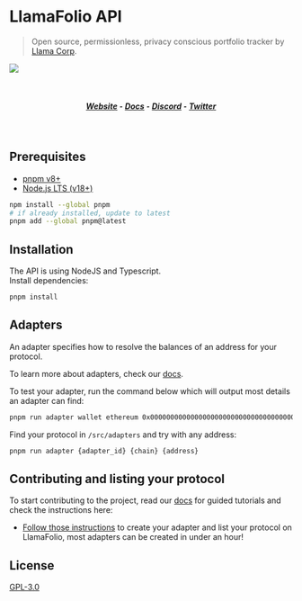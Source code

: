# LlamaFolio API

> Open source, permissionless, privacy conscious portfolio tracker by [Llama Corp](https://llama-corp.com/).

![](./docs/bg-image.png)

<br>
<h5 align="center">
  <a href="https://llamafolio.com">Website</a> ⁃
  <a href="https://docs.llamafolio.com">Docs</a> ⁃
  <a href="https://discord.llamafolio.com">Discord</a> ⁃
  <a href="https://twitter.com/LlamaFolio">Twitter</a>
</h5>
<br>

## Prerequisites

- [pnpm v8+](https://pnpm.io/installation)
- [Node.js LTS (v18+)](https://nodejs.org/en/download/)

```sh
npm install --global pnpm
# if already installed, update to latest
pnpm add --global pnpm@latest
```

## Installation

The API is using NodeJS and Typescript.    
Install dependencies:

```bash
pnpm install
```

## Adapters

An adapter specifies how to resolve the balances of an address for your protocol.

To learn more about adapters, check our [docs](https://docs.llamafolio.com).

To test your adapter, run the command below which will output most details an adapter can find:

```bash
pnpm run adapter wallet ethereum 0x0000000000000000000000000000000000000000
```

Find your protocol in `/src/adapters` and try with any address:

```bash
pnpm run adapter {adapter_id} {chain} {address}
```

## Contributing and listing your protocol

To start contributing to the project, read our [docs](https://docs.llamafolio.com) for guided tutorials and check the instructions here:

- [Follow those instructions](./docs/contributing.md) to create your adapter and list your protocol on LlamaFolio, most adapters can be created in under an hour!

## License

[GPL-3.0](./LICENSE)
